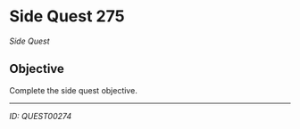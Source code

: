 # Side Quest 275

*Side Quest*

## Objective
Complete the side quest objective.

---
*ID: QUEST00274*